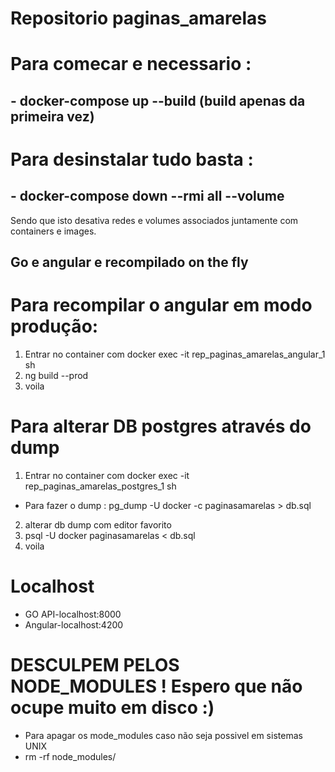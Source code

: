 # Repositorio paginas_amarelas

# Para comecar e necessario :   
## - docker-compose up --build (build apenas da primeira vez)  

# Para desinstalar tudo basta :  
## - docker-compose down --rmi all --volume
Sendo que isto desativa redes e volumes associados juntamente com containers e images.   

## Go e angular e recompilado on the fly

# Para recompilar o angular em modo produção:  
1. Entrar no container com docker exec -it rep_paginas_amarelas_angular_1 sh
2. ng build --prod
3. voila

# Para alterar DB postgres através do dump
1. Entrar no container com docker exec -it rep_paginas_amarelas_postgres_1 sh
- Para fazer o dump : pg_dump -U docker -c paginasamarelas > db.sql
2. alterar db dump com editor favorito
3. psql -U docker paginasamarelas < db.sql
4. voila


# Localhost
- GO API-localhost:8000
- Angular-localhost:4200

# DESCULPEM PELOS NODE_MODULES ! Espero que não ocupe muito em disco :)
- Para apagar os mode_modules caso não seja possivel em sistemas UNIX
- rm -rf node_modules/
